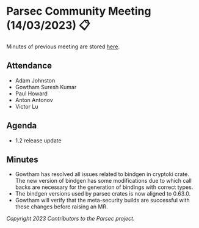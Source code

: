 # Parsec Community Meeting (14/03/2023) 📋

Minutes of previous meeting are stored
[here](https://github.com/parallaxsecond/community/tree/main/minutes).

## Attendance

- Adam Johnston
- Gowtham Suresh Kumar
- Paul Howard
- Anton Antonov
- Victor Lu

## Agenda

- 1.2 release update

## Minutes

- Gowtham has resolved all issues related to bindgen in cryptoki crate. The new version of bindgen
   has some modifications due to which call backs are necessary for the generation of bindings with
   correct types.
- The bindgen versions used by parsec crates is now aligned to 0.63.0.
- Gowtham will verify that the meta-security builds are successful with these changes before raising
   an MR.

*Copyright 2023 Contributors to the Parsec project.*
